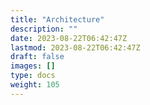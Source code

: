 ```yaml
---
title: "Architecture"
description: ""
date: 2023-08-22T06:42:47Z
lastmod: 2023-08-22T06:42:47Z
draft: false
images: []
type: docs
weight: 105
---
```

